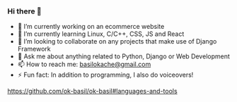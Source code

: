 ### Hi there 👋

- 🔭 I’m currently working on an ecommerce website 
- 🌱 I’m currently learning Linux, C/C++, CSS, JS and React
- 👯 I’m looking to collaborate on any projects that make use of Django Framework
- 💬 Ask me about anything related to Python, Django or Web Development
- 📫 How to reach me: basilokache@gmail.com
- ⚡ Fun fact: In addition to programming, I also do voiceovers!

https://github.com/ok-basil/ok-basil#languages-and-tools
